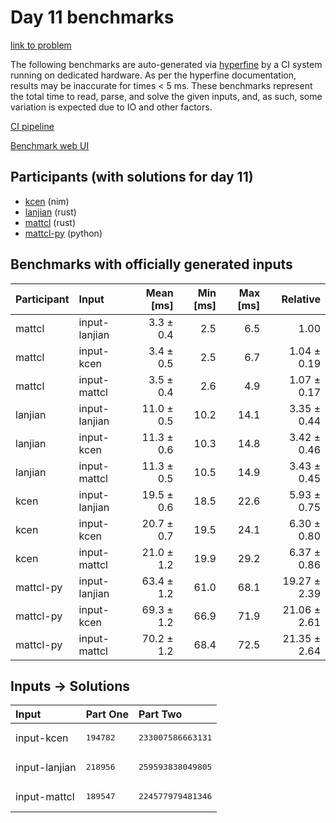 # Day 11 benchmarks

[link to problem](https://adventofcode.com/2024/day/11)

The following benchmarks are auto-generated via
[hyperfine](https://github.com/sharkdp/hyperfine) by a CI system running on
dedicated hardware. As per the hyperfine documentation, results may be
inaccurate for times < 5 ms. These benchmarks represent the total time to read,
parse, and solve the given inputs, and, as such, some variation is expected due
to IO and other factors.

[CI pipeline](http://ci.papercode.net:8080/teams/main/pipelines/aoc2024)

[Benchmark web UI](https://aoc.ancalagon.black)


## Participants (with solutions for day 11)

- [kcen](https://github.com/kcen/aoc2024) (nim)
- [lanjian](https://github.com/lanjian/aoc-2024) (rust)
- [mattcl](https://github.com/mattcl/aoc2024) (rust)
- [mattcl-py](https://github.com/mattcl/aoc2024-py) (python)


## Benchmarks with officially generated inputs

| Participant | Input | Mean [ms] | Min [ms] | Max [ms] | Relative |
|:---|:---|---:|---:|---:|---:|
| mattcl | input-lanjian | 3.3 ± 0.4 | 2.5 | 6.5 | 1.00 |
| mattcl | input-kcen | 3.4 ± 0.5 | 2.5 | 6.7 | 1.04 ± 0.19 |
| mattcl | input-mattcl | 3.5 ± 0.4 | 2.6 | 4.9 | 1.07 ± 0.17 |
| lanjian | input-lanjian | 11.0 ± 0.5 | 10.2 | 14.1 | 3.35 ± 0.44 |
| lanjian | input-kcen | 11.3 ± 0.6 | 10.3 | 14.8 | 3.42 ± 0.46 |
| lanjian | input-mattcl | 11.3 ± 0.5 | 10.5 | 14.9 | 3.43 ± 0.45 |
| kcen | input-lanjian | 19.5 ± 0.6 | 18.5 | 22.6 | 5.93 ± 0.75 |
| kcen | input-kcen | 20.7 ± 0.7 | 19.5 | 24.1 | 6.30 ± 0.80 |
| kcen | input-mattcl | 21.0 ± 1.2 | 19.9 | 29.2 | 6.37 ± 0.86 |
| mattcl-py | input-lanjian | 63.4 ± 1.2 | 61.0 | 68.1 | 19.27 ± 2.39 |
| mattcl-py | input-kcen | 69.3 ± 1.2 | 66.9 | 71.9 | 21.06 ± 2.61 |
| mattcl-py | input-mattcl | 70.2 ± 1.2 | 68.4 | 72.5 | 21.35 ± 2.64 |


## Inputs -> Solutions

| Input | Part One | Part Two |
|:---|:---|:---|
|input-kcen|<pre>194782</pre>|<pre>233007586663131</pre>|
|input-lanjian|<pre>218956</pre>|<pre>259593838049805</pre>|
|input-mattcl|<pre>189547</pre>|<pre>224577979481346</pre>|